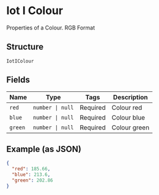 
# Iot I Colour

Properties of a Colour. RGB Format

## Structure

`IotIColour`

## Fields

| Name | Type | Tags | Description |
|  --- | --- | --- | --- |
| `red` | `number \| null` | Required | Colour red |
| `blue` | `number \| null` | Required | Colour blue |
| `green` | `number \| null` | Required | Colour green |

## Example (as JSON)

```json
{
  "red": 185.66,
  "blue": 213.6,
  "green": 202.86
}
```

